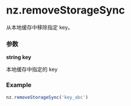 # nz.removeStorageSync

从本地缓存中移除指定 key。

### 参数

**string key**

本地缓存中指定的 key

### Example

```ts
nz.removeStorageSync('key_abc')
```
